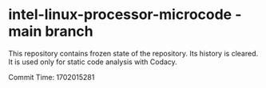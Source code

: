 # intel-linux-processor-microcode - main branch

This repository contains frozen state of the repository.
Its history is cleared. It is used only for static code
analysis with Codacy.

Commit Time: 1702015281